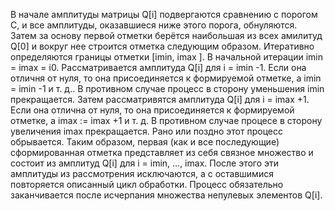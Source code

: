 В начале амплитуды матрицы Q[i] подвергаются сравнению с порогом С, и все амплитуды, оказавшиеся ниже этого порога, обнуляются. Затем за основу первой отметки берётся наибольшая из всех амилитуд Q[0] и вокруг нее строится отметка следующим образом. Итеративно определяются границы отметки [imin, imax ]. В начальной итерации imin = imax = i0. Рассматривается амплитуда Q[i] для і = іmin -1. Если она отличня от нуля, то
она присоединяется к формируемой отметке, а imin = imin -1 и т. д.. В противном случае
процесс в сторону уменьшения іmin прекращается. Затем рассматривятся амплитуда Q[i] для i = imax +1. Если она отлична от нуля, то она присоединяется к формируемой отметке, а іmax := imax +1 и т. д. В противном случае процесе в сторону увеличения іmax прекращается. Рано или поздно этот процесс обрывается.
Таким образом, первая (как и все последующие) сформированная отметка представляет из себя связное множество и состоит из амплитуд Q[i] для і = іmin, ..., іmax.
После этого эти амплитуды из рассмотрения исключаются, а с оставшимися повторяется описанный цикл обработки. Процесс обязательно заканчивается после исчерпания множества непулевых элементов Q[i].
 
 
